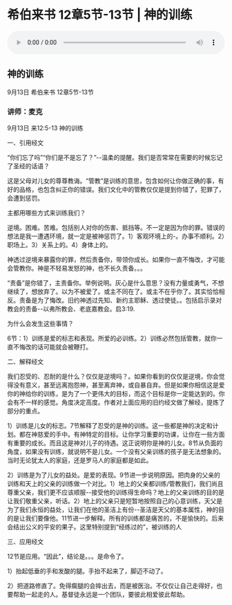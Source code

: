 # 希伯来书 12章5节-13节 | 神的训练

<audio style="width: 100%;" preload="false" controls controlslist="nodownload"><source src="https://file.simai.life/audio/mp3/2020/200913_lai12-5-13.mp3" type="audio/mpeg">Your browser does not support the audio element.</audio>

## 神的训练
9月13日 
希伯来书 12章5节-13节
### 讲师：麦克

9月13日 来12:5-13 神的训练

一、引用经文

“你们忘了吗”“你们是不是忘了？”--温柔的提醒。我们是否常常在需要的时候忘记了圣经的话语？

这是父母对儿女的尊尊教诲。“管教”是训练的意思，包含如何让你做正确的事，有好的品格，也包含纠正你的错误。我们文化中的管教仅仅是提到你错了，犯罪了，会遭到惩罚。

主都用哪些方式来训练我们？

逆境。困难。苦难。包括别人对你的伤害、抵挡等。不一定是因为你的罪。错误的想法是我一遭遇环境，就一定是被神惩罚了。1）客观环境上的-。办事不顺利。2）职场上。3）关系上的。4）身体上的。

神透过逆境来暴露你的罪，然后责备你，带领你成长。如果你一直不悔改，才可能会管教你。神是不轻易发怒的神，也不长久责备。。。

“责备”是你错了，主责备你。举例说明。灰心是什么意思？没有力量或勇气，不想继续了，想放弃了。以为不被爱了。或主不同在了。或主不在乎你了。其实恰恰相反。责备是为了悔改。旧约神透过先知、新约主耶稣、透过使徒。。包括启示录对教会的责备--以弗所教会、老底嘉教会。启3:19.

为什么会发生这些事情？

6节：1）训练是爱的标志和表现。所爱的必训练。2）训练必然包括管教，就你一直不悔改的话可能就会被鞭打。

二、解释经文

我们忍受的、忍耐的是什么？仅仅是逆境吗？。如果你看到的仅仅是逆境，你会觉得没有意义，甚至远离抱怨神，甚至离弃神，或自暴自弃。但是如果你相信这是爱你的神给你的训练，是为了一个更伟大的目标，而这个目标是你一定能达到的。你会有不一样的感觉。角度决定高度。作者对上面应用的旧约经文做了解经，提炼了部分的重点。

1）训练是儿女的标志。7节解释了忍受的是神的训练。这一些都是神的决定和计划。都在神慈爱的手中。有神特定的目标。让你学习重要的功课，让你在一些方面有重要的成长。而且这是神对儿子的待遇。这正说明你是神的儿女。8节从负面的角度，如果没有训练，就说明不是儿女。一个没有父亲训练的孩子是无法想象的。当时无论犹太人的家庭，还是罗马人的家庭都是如此。

2）训练是为了儿女的益处。是爱的表现。9节进一步说明原因。把肉身的父亲的训练和天上的父亲的训练做一个对比。1）地上的父亲都训练/管教我们，我们尚且尊重父亲，我们更不应该顺服--接受他的训练得生命吗？地上的父亲训练的目的是让我们敬重父亲，听话。2）地上的父亲只是短暂地按照自己的心意训练，天父是为了我们永恒的益处，让我们在他的圣洁上有份--圣洁是天父的基本属性，神的目的是让我们要像他。11节进一步解释。所有的训练都是痛苦的，不是愉快的。后来会结出公义的平安的果子。这里特别提到“经练过的”，被训练的人

三、应用经文

12节是应用。“因此”，结论是。。。是命令了。

1）抬起低垂的手和发酸的腿。手抬不起来了，脚迈不动了。

2）把道路修直了。免得瘸腿的会摔出去，而是被医治。不仅仅让自己走得好，也要帮助一起走的人。基督徒永远是一个团队，要彼此相爱彼此帮助。

